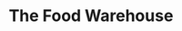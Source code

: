 ---
title: "The Food Warehouse"
url: /newport/the-food-warehouse-seven-stiles-avenue/
shop: Supermarkt
---